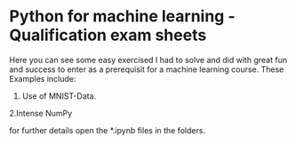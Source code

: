 # Python for machine learning - Qualification exam sheets

Here you can see some easy exercised I had to solve and did with great fun and success to enter as a prerequisit for a machine learning course. These Examples include:

1. Use of MNIST-Data.

2.Intense NumPy

for further details open the *.ipynb files in the folders.
